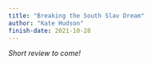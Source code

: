 ```yaml
---
title: "Breaking the South Slav Dream"
author: "Kate Hudson"
finish-date: 2021-10-28
---
```


_Short review to come!_
